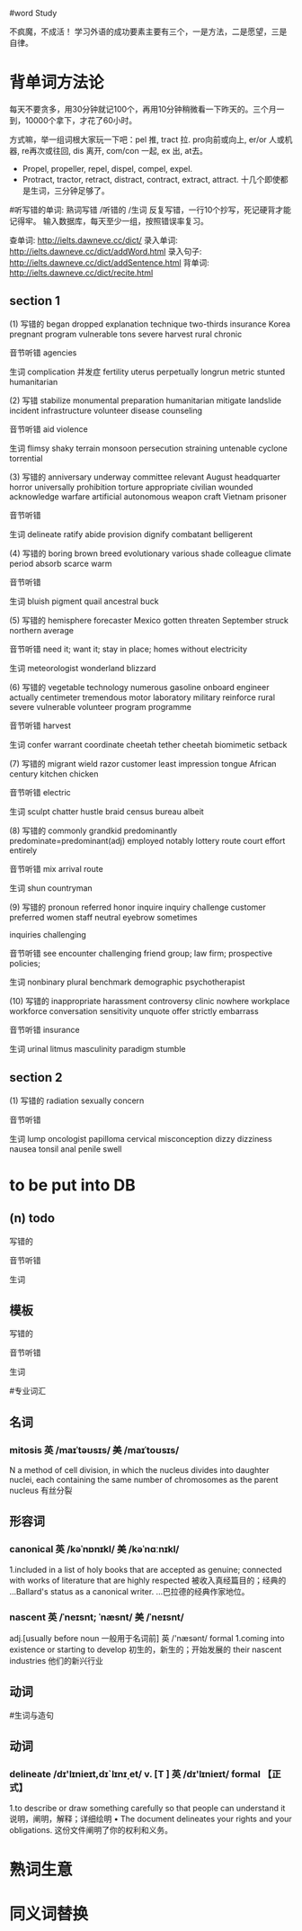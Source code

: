 #word Study

不疯魔，不成活！
学习外语的成功要素主要有三个，一是方法，二是愿望，三是自律。



# 背单词方法论

每天不要贪多，用30分钟就记100个，再用10分钟稍微看一下昨天的。三个月一到，10000个拿下，才花了60小时。

方式嘛，举一组词根大家玩一下吧：pel 推, tract 拉. pro向前或向上, er/or 人或机器, re再次或往回, dis 离开, com/con 一起, ex 出, at去。
- Propel, propeller, repel, dispel, compel, expel.
- Protract, tractor, retract, distract, contract, extract, attract. 十几个即使都是生词，三分钟足够了。




#听写错的单词: 熟词写错 /听错的 /生词 
反复写错，一行10个抄写，死记硬背才能记得牢。
输入数据库，每天至少一组，按照错误率复习。

查单词:  http://ielts.dawneve.cc/dict/
录入单词: http://ielts.dawneve.cc/dict/addWord.html
录入句子: http://ielts.dawneve.cc/dict/addSentence.html
背单词: http://ielts.dawneve.cc/dict/recite.html



## section 1
(1)
写错的
began
dropped
explanation
technique 
two-thirds insurance 
Korea pregnant program vulnerable tons severe harvest 
rural chronic

音节听错
agencies

生词
complication 并发症
fertility
uterus
perpetually longrun metric stunted humanitarian



(2)
写错 
stabilize monumental preparation humanitarian mitigate landslide incident infrastructure 
volunteer disease counseling

音节听错
aid violence 

生词
flimsy shaky terrain monsoon persecution straining untenable cyclone torrential



(3)
写错的
anniversary underway committee relevant August headquarter horror universally prohibition torture appropriate 
civilian wounded acknowledge warfare artificial autonomous  weapon craft Vietnam prisoner

音节听错

生词
delineate ratify abide provision dignify combatant belligerent



(4)
写错的
boring brown breed evolutionary various shade colleague climate period absorb scarce warm 

音节听错

生词
bluish pigment quail ancestral buck



(5)
写错的
hemisphere forecaster Mexico gotten threaten September struck northern average 

音节听错
need it; want it; stay in place; homes without electricity

生词
meteorologist wonderland blizzard


(6)
写错的
vegetable technology numerous gasoline onboard engineer actually centimeter 
tremendous motor laboratory military reinforce 
rural severe vulnerable volunteer program programme

音节听错
harvest

生词
confer warrant  coordinate cheetah tether 
cheetah biomimetic setback




(7)
写错的
migrant  wield razor  customer least 
impression tongue African century kitchen chicken 

音节听错
electric 

生词
sculpt chatter 
hustle braid census bureau albeit




(8)
写错的
commonly grandkid predominantly predominate=predominant(adj) 
employed notably lottery route court effort entirely 

音节听错
mix arrival route 

生词
shun countryman 




(9)
写错的
pronoun referred honor inquire inquiry challenge 
customer preferred women staff neutral eyebrow sometimes 

inquiries challenging

音节听错
see encounter challenging
friend group;
law firm;
prospective policies;

生词
nonbinary plural benchmark demographic 
psychotherapist




(10)
写错的
inappropriate  harassment controversy clinic 
nowhere workplace workforce
conversation sensitivity unquote offer strictly 
embarrass 

音节听错
insurance 

生词
urinal litmus masculinity paradigm stumble








## section 2 
(1)
写错的
radiation sexually concern 

音节听错


生词
lump oncologist papilloma cervical misconception dizzy dizziness nausea 
tonsil anal penile 
swell 





# to be put into DB
## (n) todo
写错的


音节听错


生词



## 模板
写错的

音节听错

生词










#专业词汇
## 名词
### mitosis 英 /maɪˈtəʊsɪs/  美 /maɪˈtoʊsɪs/
N a method of cell division, in which the nucleus divides into daughter nuclei, each containing the same number of chromosomes as the parent nucleus 有丝分裂






## 形容词
### canonical 英 /kəˈnɒnɪkl/  美 /kəˈnɑːnɪkl/ 
1.included in a list of holy books that are accepted as genuine; connected with works of literature that are highly respected 被收入真经篇目的；经典的
...Ballard's status as a canonical writer. 
...巴拉德的经典作家地位。

### nascent 英 /ˈneɪsnt; ˈnæsnt/  美 /ˈneɪsnt/ 
adj.[usually before noun 一般用于名词前] 英 /'næsənt/ formal
1.coming into existence or starting to develop
初生的，新生的；开始发展的
their nascent industries 他们的新兴行业




## 动词 

















#生词与造句

## 动词
### delineate /dɪ'lɪnieɪt,dɪˋlɪnɪ͵et/ v. [T ] 英 /dɪ'lɪnieɪt/ formal 【正式】
1.to describe or draw something carefully so that people can understand it
说明，阐明，解释；详细绘明
• The document delineates your rights and your obligations. 这份文件阐明了你的权利和义务。

















# 熟词生意















# 同义词替换



























